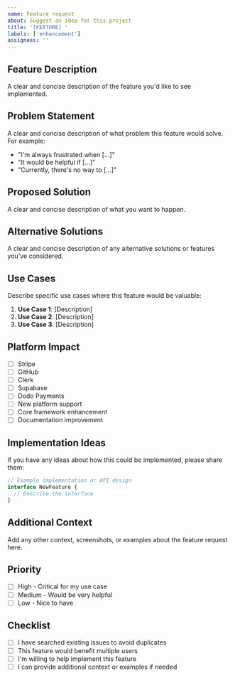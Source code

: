 ```yaml
---
name: Feature request
about: Suggest an idea for this project
title: '[FEATURE] '
labels: ['enhancement']
assignees: ''
---
```


## Feature Description

A clear and concise description of the feature you'd like to see implemented.

## Problem Statement

A clear and concise description of what problem this feature would solve. For example:
- "I'm always frustrated when [...]"
- "It would be helpful if [...]"
- "Currently, there's no way to [...]"

## Proposed Solution

A clear and concise description of what you want to happen.

## Alternative Solutions

A clear and concise description of any alternative solutions or features you've considered.

## Use Cases

Describe specific use cases where this feature would be valuable:

1. **Use Case 1**: [Description]
2. **Use Case 2**: [Description]
3. **Use Case 3**: [Description]

## Platform Impact

- [ ] Stripe
- [ ] GitHub
- [ ] Clerk
- [ ] Supabase
- [ ] Dodo Payments
- [ ] New platform support
- [ ] Core framework enhancement
- [ ] Documentation improvement

## Implementation Ideas

If you have any ideas about how this could be implemented, please share them:

```typescript
// Example implementation or API design
interface NewFeature {
  // Describe the interface
}
```

## Additional Context

Add any other context, screenshots, or examples about the feature request here.

## Priority

- [ ] High - Critical for my use case
- [ ] Medium - Would be very helpful
- [ ] Low - Nice to have

## Checklist

- [ ] I have searched existing issues to avoid duplicates
- [ ] This feature would benefit multiple users
- [ ] I'm willing to help implement this feature
- [ ] I can provide additional context or examples if needed
